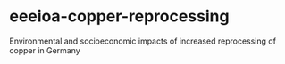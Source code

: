 # eeeioa-copper-reprocessing
Environmental and socioeconomic impacts of increased reprocessing of copper in Germany
